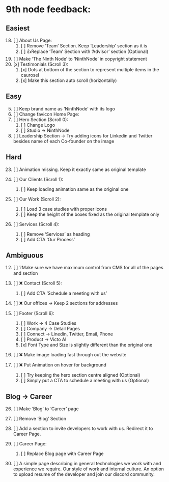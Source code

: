 # 9th node feedback:

## Easiest
18. [ ] About Us Page:
	1. [ ] Remove ‘Team’ Section. Keep ‘Leadership’ section as it is
	2. [ ] 👍Replace ‘Team’ Section with ‘Advisor’ section (Optional)
17. [ ] Make ‘The Ninth Node’ to ‘NinthNode’ in copyright statement
29. [x] Testimonials (Scroll 3):
	1. [x] Dots at bottom of the section to represent multiple items in the caurosel
	2. [x] Make this section auto scroll (horizontally)
## Easy
5. [ ] Keep brand name as ‘NinthNode’ with its logo
6. [ ] Change favicon Home Page:
7. [ ] Hero Section (Scroll 0):
	1. [ ] Change Logo
	2. [ ] Studio -> NinthNode
32. [ ] Leadership Section -> Try adding icons for Linkedin and Twitter besides name of each Co-founder on the image
## Hard

23. [ ] Animation missing. Keep it exactly same as original template

27. [ ] Our Clients (Scroll 1):
	1. [ ] Keep loading animation same as the original one
28. [ ] Our Work (Scroll 2):
	1. [ ] Load 3 case studies with proper icons
	2. [ ] Keep the height of the boxes fixed as the original template only

30. [ ] Services (Scroll 4):
	1. [ ] Remove ‘Services’ as heading
	2. [ ] Add CTA ‘Our Process’


## Ambiguous
12. [ ] ❔Make sure we have maximum control from CMS for all of the pages and section
19. [ ] ❌ Contact (Scroll 5):
	1. [ ] Add CTA ‘Schedule a meeting with us’
20. [ ] ❌ Our offices -> Keep 2 sections for addresses
21. [ ] Footer (Scroll 6):
	1. [ ] Work -> 4 Case Studies
	2. [ ] Company -> Detail Pages
	3. [ ] Connect -> Linedin, Twitter, Email, Phone
	4. [ ] Product -> Victo AI
	5. [x] Font Type and Size is slightly different than the original one
24. [ ] ❌ Make image loading fast through out the website


23. [ ] ❌ Put Animation on hover for background
	1. [ ] Try keeping the hero section centre aligned (Optional)
	2. [ ] Simply put a CTA to schedule a meeting with us (Optional)


## Blog -> Career

26. [ ] Make ‘Blog’ to ‘Career’ page
31. [ ] Remove ‘Blog’ Section

33. [ ] Add a section to invite developers to work with us. Redirect it to Career Page.
34. [ ] Career Page:
	1. [ ] Replace Blog page with Career Page
35. [ ] A simple page describing in general technologies we work with and experience we require. Our style of work and internal culture. An option to upload resume of the developer and join our discord community.